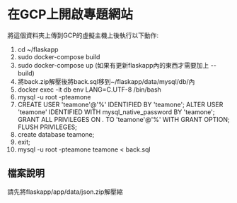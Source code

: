 # 在GCP上開啟專題網站
將這個資料夾上傳到GCP的虛擬主機上後執行以下動作:
1. cd ~/flaskapp
2. sudo docker-compose build
3. sudo docker-compose up (如果有更新flaskapp內的東西才需要加上 --build)
4. 將back.zip解壓後將back.sql移到~/flaskapp/data/mysql/db/內
5. docker exec -it db env LANG=C.UTF-8 /bin/bash
6. mysql -u root -pteamone
7. CREATE USER 'teamone'@'%' IDENTIFIED BY 'teamone'; ALTER USER 'teamone' IDENTIFIED WITH mysql_native_password BY 'teamone'; GRANT ALL PRIVILEGES ON *.* TO 'teamone'@'%' WITH GRANT OPTION; FLUSH PRIVILEGES;
8. create database teamone;
9. exit;
10. mysql -u root -pteamone teamone < back.sql

## 檔案說明
請先將flaskapp/app/data/json.zip解壓縮